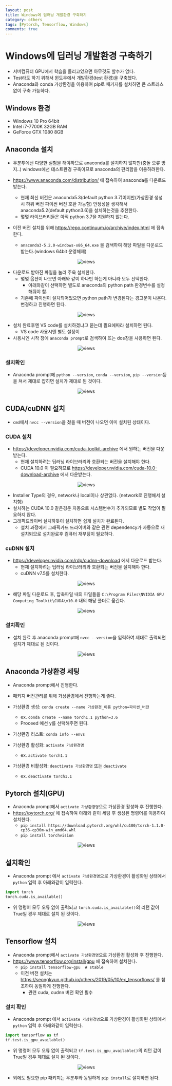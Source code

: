 ```yaml
---
layout: post
title: Windows에 딥러닝 개발환경 구축하기
category: others
tags: [Pytorch, Tensorflow, Windows]
comments: true
---
```


# Windows에 딥러닝 개발환경 구축하기
- 서버컴퓨터 GPU에서 학습을 돌리고있으면 아무것도 할수가 없다.
- Test라도 하기 위해서 윈도우에서 개발환경(test 환경)을 구축했다.
- Anaconda와 conda 가상환경을 이용하여 pip로 패키지를 설치하면 큰 스트레스 없이 구축 가능하다.

## Windows 환경
- Windows 10 Pro 64bit
- Intel i7-7700K 32GB RAM
- GeForce GTX 1080 8GB

## Anaconda 설치
- 우분투에선 다양한 실험을 해야하므로 anaconda를 설치하지 않지만(충돌 오류 방지..) windows에선 테스트환경 구축이므로 anaconda의 편리함을 이용하려한다.

- https://www.anaconda.com/distribution/ 에 접속하여 anaconda를 다운로드 받는다.
  - 현재 최신 버전은 anaconda5.3(default python 3.7)이지만(가상환경 생성 시 하위 버전 파이썬 버전 호환 가능함) 안정성을 생각해서 anaconda5.2(default python3.6)을 설치하는것을 추천한다.
  - 몇몇 라이브러리들은 아직 python 3.7을 지원하지 않는다.
- 이전 버전 설치를 위해 https://repo.continuum.io/archive/index.html 에 접속한다.
  - `anaconda3-5.2.0-windows-x86_64.exe` 을 검색하여 해당 파일을 다운로드 받는다.(windows 64bit 운영체제)

<center>
<figure>
<img src="/assets/post_img/others/2019-05-12-win_env/fig1.PNG" alt="views">
<figcaption></figcaption>
</figure>
</center>

- 다운로드 받아진 파일을 눌러 주욱 설치한다.
  - 몇몇 옵션이 나오면 아래와 같이 하나만 하는게 아니라 모두 선택한다.
    - 아래와같이 선택하면 별도로 anaconda의 python path 환경변수를 설정해줘야 함.
  - 기존에 파이썬이 설치되어있으면 python path가 변경된다는 경고문이 나온다. 변경하고 진행하면 된다.

<center>
<figure>
<img src="/assets/post_img/others/2019-05-12-win_env/fig2.PNG" alt="views">
<figcaption></figcaption>
</figure>
</center>

- 설치 완료후엔 VS code를 설치하겠냐고 묻는데 필요에따라 설치하면 된다.
  - VS code 사용시엔 별도 설정이 
- 사용시엔 시작 창에 `anaconda prompt`로 검색하여 뜨는 dos창을 사용하면 된다.

<center>
<figure>
<img src="/assets/post_img/others/2019-05-12-win_env/fig3.PNG" alt="views">
<figcaption></figcaption>
</figure>
</center>

### 설치확인

- Anaconda prompt에 `python --version`, `conda --version`, `pip --version`등을 쳐서 제대로 잡히면 설치가 제대로 된 것이다.

<center>
<figure>
<img src="/assets/post_img/others/2019-05-12-win_env/fig3_1.PNG" alt="views">
<figcaption></figcaption>
</figure>
</center>


## CUDA/cuDNN 설치
- `cmd`에서 `nvcc --version`을 쳤을 때 버전이 나오면 이미 설치된 상태이다.

### CUDA 설치
- https://developer.nvidia.com/cuda-toolkit-archive 에서 원하는 버전을 다운받는다.
  - 현재 설치하려는 딥러닝 라이브러리와 호환되는 버전을 설치해야 한다.
  - CUDA 10.0 이 필요하므로 https://developer.nvidia.com/cuda-10.0-download-archive 에서 다운받는다.

<center>
<figure>
<img src="/assets/post_img/others/2019-05-12-win_env/fig4.PNG" alt="views">
<figcaption></figcaption>
</figure>
</center>

- Installer Type의 경우, network나 local이나 상관없다. (network로 진행해서 설치함)
- 설치하는 CUDA 10.0 같은경운 자동으로 시스템변수가 추가되므로 별도 작업이 필요하지 않다.
- 그래픽드라이버 설치하듯이 설치하면 쉽게 설치가 완료된다.
  - 설치 과정에서 그래픽카드 드라이버와 같은 관련 dependency가 자동으로 재설치되므로 설치완료후 컴퓨터 재부팅이 필요하다.

### cuDNN 설치
- https://developer.nvidia.com/rdp/cudnn-download 에서 다운로드 받는다.
  - 현재 설치하려는 딥러닝 라이브러리와 호환되는 버전을 설치해야 한다.
  - cuDNN v7.5를 설치한다.

<center>
<figure>
<img src="/assets/post_img/others/2019-05-12-win_env/fig5.PNG" alt="views">
<figcaption></figcaption>
</figure>
</center>

- 해당 파일 다운로드 후, 압축파일 내의 파일들을 `C:\Program Files\NVIDIA GPU Computing Toolkit\CUDA\v10.0` 내의 해당 폴더로 옮긴다.

<center>
<figure>
<img src="/assets/post_img/others/2019-05-12-win_env/fig6.PNG" alt="views">
<figcaption></figcaption>
</figure>
</center>

### 설치확인
- 설치 완료 후 anaconda prompt에 `nvcc --version`을 입력하여  제대로 출력되면 설치가 제대로 된 것이다.

<center>
<figure>
<img src="/assets/post_img/others/2019-05-12-win_env/fig7.PNG" alt="views">
<figcaption></figcaption>
</figure>
</center>

## Anaconda 가상환경 세팅
- Anaconda prompt에서 진행한다.
- 패키지 버전관리를 위해 가상환경에서 진행하는게 좋다.

- 가상환경 생성: `conda create --name 가상환경_이름 python=파이썬_버전`
  - ex. `conda create --name torch1.1 python=3.6`
  - Proceed 에선 y를 선택해주면 된다.
- 가상환경 리스트: `conda info --envs`
- 가상환경 활성화: `activate 가상환경명`
  - ex. `activate torch1.1`
- 가상환경 비활성화: `deactivate 가상환경명` 또는 `deactivate`
  - ex. `deactivate torch1.1`

## Pytorch 설치(GPU)
- Anaconda prompt에서 `activate 가상환경명`으로 가상환경 활성화 후 진행한다.
- https://pytorch.org/ 에 접속하여 아래와 같이 세팅 후 생성된 명령어를 이용하여 설치한다.
  - `pip install https://download.pytorch.org/whl/cu100/torch-1.1.0-cp36-cp36m-win_amd64.whl`
  - `pip install torchvision`
  
<center>
<figure>
<img src="/assets/post_img/others/2019-05-12-win_env/fig8.PNG" alt="views">
<figcaption></figcaption>
</figure>
</center>

## 설치확인
- Anaconda prompt 에서 `activate 가상환경명`으로 가상환경이 활성화된 상태에서 `python` 입력 후 아래와같이 입력한다.

```python
import torch
torch.cuda.is_available()
```

- 위 명령어 모두 오류 없이 출력되고 `torch.cuda.is_available()`의 리턴 값이 True일 경우 제대로 설치 된 것이다.

<center>
<figure>
<img src="/assets/post_img/others/2019-05-12-win_env/fig9.PNG" alt="views">
<figcaption></figcaption>
</figure>
</center>

## Tensorflow 설치
- Anaconda prompt에서 `activate 가상환경명`으로 가상환경 활성화 후 진행한다.
- https://www.tensorflow.org/install/gpu 에 접속하여 설치한다.
  - `pip install tensorflow-gpu  # stable`
  - 이전 버전 설치는 https://seongkyun.github.io/others/2019/05/10/ex_tensorflows/ 를 참조하여 동일하게 진행한다.
    - 관련 cuda, cudnn 버전 확인 필수

### 설치 확인
- Anaconda prompt 에서 `activate 가상환경명`으로 가상환경이 활성화된 상태에서 `python` 입력 후 아래와같이 입력한다.

```python
import tensorflow as tf
tf.test.is_gpu_available()
```

- 위 명령어 모두 오류 없이 출력되고 `tf.test.is_gpu_available()`의 리턴 값이 True일 경우 제대로 설치 된 것이다.

<center>
<figure>
<img src="/assets/post_img/others/2019-05-12-win_env/fig10.PNG" alt="views">
<figcaption></figcaption>
</figure>
</center>

- 외에도 필요한 pip 패키지는 우분투와 동일하게 `pip install`로 설치하면 된다.
